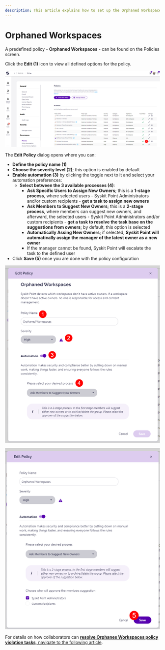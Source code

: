 ```yaml
---
description: This article explains how to set up the Orphaned Workspaces policy in Syskit Point.
---
```


# Orphaned Workspaces

A predefined policy - **Orphaned Workspaces** - can be found on the Policies screen. 

Click the **Edit (1)** icon to view all defined options for the policy. 

![Orphaned Workspaces - Edit Policy](../../.gitbook/assets/set_up_automated_workflows-orphaned_edit.png)

The **Edit Policy** dialog opens where you can:
* **Define the policy name (1)**
* **Choose the severity level (2)**; this option is enabled by default
* **Enable automation (3)** by clicking the toggle next to it and select your automation preferences:
  * **Select between the 3 available processes (4)**:
     * **Ask Specific Users to Assign New Owners**; this is a **1-stage process**, where selected users - Syskit Point Administrators and/or custom recipients - **get a task to assign new owners**
     * **Ask Members to Suggest New Owners**; this is a **2-stage process**, where members can suggest new owners, and afterward, the selected users - Syskit Point Administrators and/or custom recipients - **get a task to resolve the task base on the suggestions from owners**; by default, this option is selected
     * **Automatically Assing New Owners**; if selected, **Syskit Point will automatically assign the manager of the latest owner as a new owner**
      * If the manager cannot be found, Syskit Point will escalate the task to the defined user
 * Click **Save (5)** once you are done with the policy configuration 

![Edit Policy Dialog](../../.gitbook/assets/set_up_automated_workflows-orphaned_dialog.png)

![Edit Policy Dialog](../../.gitbook/assets/set_up_automated_workflows-orphaned_dialog-automation.png)


For details on how collaborators can [**resolve Orphanes Workspaces policy violation tasks**, navigate to the following article](../../point-collaborators/resolve-governance-tasks/orphaned-resources.md).